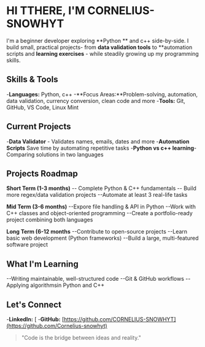 # HI TTHERE, I'M CORNELIUS-SNOWHYT

I'm a beginner developer exploring **Python ** and c++ side-by-side.
I build small, practical projects- from **data validation tools** to **automation scripts and **learning exercises** - while steadily growing up my programming skills.

## Skills & Tools
-**Languages:** Python, c++
-**Focus Areas:**Problem-solving, automation, data validation, currency conversion, clean code and more
-**Tools:** Git, GitHub, VS Code, Linux Mint

## Current Projects
-**Data Validator** - Validates names, emails, dates and more
-**Automation Scripts** Save time by automating repetitive tasks
-**Python vs c++ learning**- Comparing solutions in two languages

## Projects Roadmap
**Short Term (1-3 months)**
-- Complete Python & C++ fundamentals
-- Build more regex/data validation projects
--Automate at least 3 real-life tasks

**Mid Term (3-6 months)**
--Expore file handling & API in Python
--Work with C++ classes and object-oriented programming
--Create a portfolio-ready project combining both languages

**Long Term (6-12 months**
--Contribute to open-source projects
--Learn basic web development (Python frameworks)
--Build a large, multi-featured software project

## What I'm Learning
--Writing maintainable, well-structured code
--Git & GitHub workflows
--Applying algorithmsin Python and C++

## Let's Connect
-**LinkedIn:** [
-**GitHub:** [https://github.com/CORNELIUS-SNOWHYT](https://github.com/Cornelius-snowhyt)

> "Code is  the bridge between ideas and reality."

